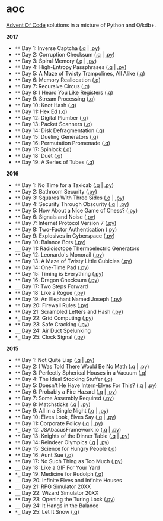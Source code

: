 # aoc
[Advent Of Code](http://adventofcode.com/) solutions in a mixture of Python and Q/kdb+.

**2017**

  - `**` Day 1: Inverse Captcha ([.q](2017/01.q) | [.py](2017/01.py))
  - `**` Day 2: Corruption Checksum ([.q](2017/02.q) | [.py](2017/02.py))
  - `**` Day 3: Spiral Memory ([.q](2017/03.q) | [.py](2017/03.py))
  - `**` Day 4: High-Entropy Passphrases ([.q](2017/04.q) | [.py](2017/04.py))
  - `**` Day 5: A Maze of Twisty Trampolines, All Alike ([.q](2017/05.q))
  - `**` Day 6: Memory Reallocation ([.q](2017/06.q))
  - `**` Day 7: Recursive Circus ([.q](2017/07.q))
  - `**` Day 8: I Heard You Like Registers ([.q](2017/08.q))
  - `**` Day 9: Stream Processing ([.q](2017/09.q))
  - `**` Day 10: Knot Hash ([.q](2017/10.q))
  - `**` Day 11: Hex Ed ([.q](2017/11.q))
  - `**` Day 12: Digital Plumber ([.q](2017/12.q))
  - `**` Day 13: Packet Scanners ([.q](2017/13.q))
  - `**` Day 14: Disk Defragmentation ([.q](2017/14.q))
  - `**` Day 15: Dueling Generators ([.q](2017/15.q))
  - `**` Day 16: Permutation Promenade ([.q](2017/16.q))
  - `**` Day 17: Spinlock ([.q](2017/17.q))
  - `**` Day 18: Duet ([.q](2017/18.q))
  - `**` Day 19: A Series of Tubes ([.q](2017/19.q))

**2016**

 - `**` Day 1: No Time for a Taxicab ([.q](2016/01.q) | [.py](2016/01.py))
 - `**` Day 2: Bathroom Security ([.py](2016/02.py))
 - `**` Day 3: Squares With Three Sides ([.q](2016/03.q) | [.py](2016/03.py))
 - `**` Day 4: Security Through Obscurity ([.q](2016/03.q) | [.py](2016/04.py))
 - `**` Day 5: How About a Nice Game of Chess? ([.py](2016/05.py))
 - `**` Day 6: Signals and Noise ([.py](2016/06.py))
 - `**` Day 7: Internet Protocol Version 7 ([.py](2016/07.py))
 - `**` Day 8: Two-Factor Authentication ([.py](2016/08.py))
 - `**` Day 9: Explosives in Cyberspace ([.py](2016/09.py))
 - `**` Day 10: Balance Bots ([.py](2016/10.py))
 - `__` Day 11: Radioisotope Thermoelectric Generators
 - `**` Day 12: Leonardo's Monorail ([.py](2016/12.py))
 - `**` Day 13: A Maze of Twisty Little Cubicles ([.py](2016/13.py))
 - `**` Day 14: One-Time Pad ([.py](2016/14.py))
 - `**` Day 15: Timing is Everything ([.py](2016/15.py))
 - `**` Day 16: Dragon Checksum ([.py](2016/16.py))
 - `__` Day 17: Two Steps Forward
 - `**` Day 18: Like a Rogue ([.py](2016/18.py))
 - `**` Day 19: An Elephant Named Joseph ([.py](2016/19.py))
 - `**` Day 20: Firewall Rules ([.py](2016/20.py))
 - `**` Day 21: Scrambled Letters and Hash ([.py](2016/21.py))
 - `*_` Day 22: Grid Computing ([.py](2016/22.py))
 - `**` Day 23: Safe Cracking ([.py](2016/23.py))
 - `__` Day 24: Air Duct Spelunking
 - `*_` Day 25: Clock Signal ([.py](2016/25.py))

**2015**

 - `**` Day 1: Not Quite Lisp ([.q](2015/01.q) | [.py](2015/01.py))
 - `**` Day 2: I Was Told There Would Be No Math ([.q](2015/02.q) | [.py](2015/02.py))
 - `**` Day 3: Perfectly Spherical Houses in a Vacuum ([.q](2015/03.q))
 - `**` Day 4: The Ideal Stocking Stuffer ([.q](2015/04.q))
 - `**` Day 5: Doesn't He Have Intern-Elves For This? ([.q](2015/05.q) | [.py](2015/05.py))
 - `**` Day 6: Probably a Fire Hazard ([.q](2015/06.q) | [.py](2015/06.py))
 - `**` Day 7: Some Assembly Required ([.py](2015/07.py))
 - `**` Day 8: Matchsticks ([.q](2015/08.q) | [.py](2015/08.py))
 - `**` Day 9: All in a Single Night ([.q](2015/09.q) | [.py](2015/09.py))
 - `**` Day 10: Elves Look, Elves Say ([.q](2015/10.q) | [.py](2015/10.py))
 - `**` Day 11: Corporate Policy ([.q](2015/11.q) | [.py](2015/11.py))
 - `*_` Day 12: JSAbacusFramework.io ([.q](2015/12.q) | [.py](2015/12.py))
 - `**` Day 13: Knights of the Dinner Table ([.q](2015/13.q) | [.py](2015/13.py))
 - `**` Day 14: Reindeer Olympics ([.q](2015/14.q) | [.py](2015/14.py))
 - `**` Day 15: Science for Hungry People ([.q](2015/15.q))
 - `**` Day 16: Aunt Sue ([.q](2015/16.q))
 - `**` Day 17: No Such Thing as Too Much ([.py](2015/17.py))
 - `__` Day 18: Like a GIF For Your Yard
 - `*_` Day 19: Medicine for Rudolph ([.q](2015/19.q))
 - `__` Day 20: Infinite Elves and Infinite Houses
 - `__` Day 21: RPG Simulator 20XX
 - `__` Day 22: Wizard Simulator 20XX
 - `**` Day 23: Opening the Turing Lock ([.py](2015/23.py))
 - `__` Day 24: It Hangs in the Balance
 - `*_` Day 25: Let It Snow ([.q](2015/25.q))
